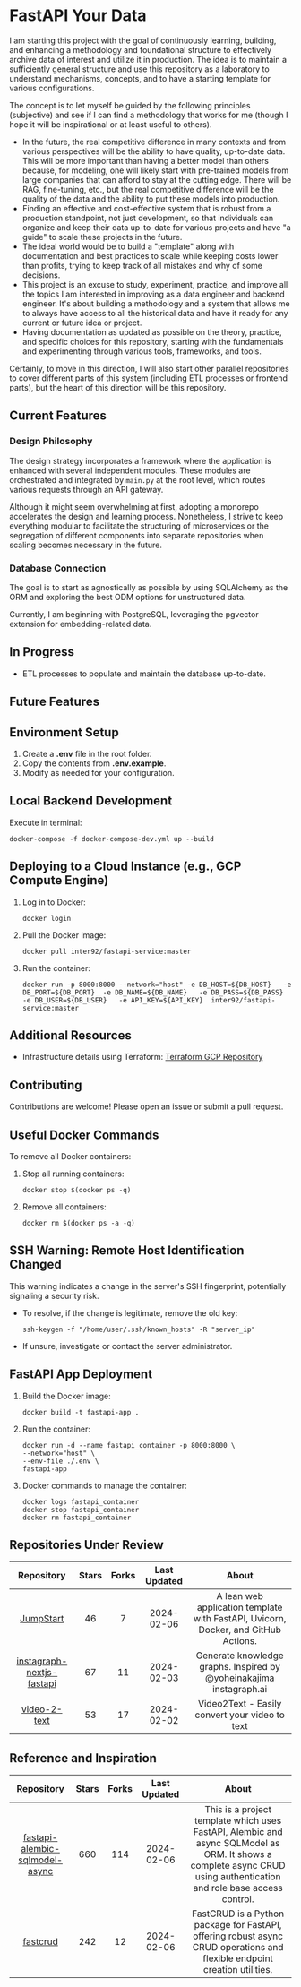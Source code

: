# FastAPI Your Data

I am starting this project with the goal of continuously learning, building, and enhancing a methodology and foundational structure to effectively archive data of interest and utilize it in production. The idea is to maintain a sufficiently general structure and use this repository as a laboratory to understand mechanisms, concepts, and to have a starting template for various configurations.

The concept is to let myself be guided by the following principles (subjective) and see if I can find a methodology that works for me (though I hope it will be inspirational or at least useful to others).

- In the future, the real competitive difference in many contexts and from various perspectives will be the ability to have quality, up-to-date data. This will be more important than having a better model than others because, for modeling, one will likely start with pre-trained models from large companies that can afford to stay at the cutting edge. There will be RAG, fine-tuning, etc., but the real competitive difference will be the quality of the data and the ability to put these models into production.
- Finding an effective and cost-effective system that is robust from a production standpoint, not just development, so that individuals can organize and keep their data up-to-date for various projects and have "a guide" to scale these projects in the future.
- The ideal world would be to build a "template" along with documentation and best practices to scale while keeping costs lower than profits, trying to keep track of all mistakes and why of some decisions.
- This project is an excuse to study, experiment, practice, and improve all the topics I am interested in improving as a data engineer and backend engineer. It's about building a methodology and a system that allows me to always have access to all the historical data and have it ready for any current or future idea or project.
- Having documentation as updated as possible on the theory, practice, and specific choices for this repository, starting with the fundamentals and experimenting through various tools, frameworks, and tools.

Certainly, to move in this direction, I will also start other parallel repositories to cover different parts of this system (including ETL processes or frontend parts), but the heart of this direction will be this repository.

## Current Features

### Design Philosophy

The design strategy incorporates a framework where the application is enhanced with several independent modules. These modules are orchestrated and integrated by `main.py` at the root level, which routes various requests through an API gateway.

Although it might seem overwhelming at first, adopting a monorepo accelerates the design and learning process. Nonetheless, I strive to keep everything modular to facilitate the structuring of microservices or the segregation of different components into separate repositories when scaling becomes necessary in the future.

### Database Connection

The goal is to start as agnostically as possible by using SQLAlchemy as the ORM and exploring the best ODM options for unstructured data.

Currently, I am beginning with PostgreSQL, leveraging the pgvector extension for embedding-related data.

## In Progress

- ETL processes to populate and maintain the database up-to-date.

## Future Features

## Environment Setup

1. Create a **.env** file in the root folder.
2. Copy the contents from **.env.example**.
3. Modify as needed for your configuration.

## Local Backend Development

Execute in terminal:

```
docker-compose -f docker-compose-dev.yml up --build
```

## Deploying to a Cloud Instance (e.g., GCP Compute Engine)

1. Log in to Docker:

   ```
   docker login
   ```

2. Pull the Docker image:

   ```
   docker pull inter92/fastapi-service:master
   ```

3. Run the container:

   ```
   docker run -p 8000:8000 --network="host" -e DB_HOST=${DB_HOST}   -e DB_PORT=${DB_PORT}  -e DB_NAME=${DB_NAME}   -e DB_PASS=${DB_PASS}  -e DB_USER=${DB_USER}   -e API_KEY=${API_KEY}  inter92/fastapi-service:master
   ```

## Additional Resources

- Infrastructure details using Terraform: [Terraform GCP Repository](https://github.com/mazzasaverio/terraform-gcp)

## Contributing

Contributions are welcome! Please open an issue or submit a pull request.

## Useful Docker Commands

To remove all Docker containers:

1. Stop all running containers:

   ```
   docker stop $(docker ps -q)
   ```

2. Remove all containers:

   ```
   docker rm $(docker ps -a -q)
   ```

## SSH Warning: Remote Host Identification Changed

This warning indicates a change in the server's SSH fingerprint, potentially signaling a security risk.

- To resolve, if the change is legitimate, remove the old key:

  ```
  ssh-keygen -f "/home/user/.ssh/known_hosts" -R "server_ip"
  ```

- If unsure, investigate or contact the server administrator.

## FastAPI App Deployment

1. Build the Docker image:

   ```
   docker build -t fastapi-app .
   ```

2. Run the container:

   ```
   docker run -d --name fastapi_container -p 8000:8000 \
   --network="host" \
   --env-file ./.env \
   fastapi-app
   ```

3. Docker commands to manage the container:

   ```
   docker logs fastapi_container
   docker stop fastapi_container
   docker rm fastapi_container
   ```

<!-- START_SECTION:under-review -->

## Repositories Under Review

|                                      Repository                                      | Stars | Forks | Last Updated |                                       About                                        |
| :----------------------------------------------------------------------------------: | :---: | :---: | :----------: | :--------------------------------------------------------------------------------: |
|            [JumpStart](https://github.com/Aeternalis-Ingenium/JumpStart)             |  46   |   7   |  2024-02-06  | A lean web application template with FastAPI, Uvicorn, Docker, and GitHub Actions. |
| [instagraph-nextjs-fastapi](https://github.com/waseemhnyc/instagraph-nextjs-fastapi) |  67   |  11   |  2024-02-03  |        Generate knowledge graphs. Inspired by @yoheinakajima instagraph.ai         |
|      [video-2-text](https://github.com/XamHans/video-2-text?tab=readme-ov-file)      |  53   |  17   |  2024-02-02  |                   Video2Text - Easily convert your video to text                   |

<!-- END_SECTION:under-review -->
<!-- START_SECTION:reference-inspiration -->

## Reference and Inspiration

|                                          Repository                                           | Stars | Forks | Last Updated |                                                                                About                                                                                |
| :-------------------------------------------------------------------------------------------: | :---: | :---: | :----------: | :-----------------------------------------------------------------------------------------------------------------------------------------------------------------: |
| [fastapi-alembic-sqlmodel-async](https://github.com/jonra1993/fastapi-alembic-sqlmodel-async) |  660  |  114  |  2024-02-06  | This is a project template which uses FastAPI, Alembic and async SQLModel as ORM. It shows a complete async CRUD using authentication and role base access control. |
|                       [fastcrud](https://github.com/igorbenav/fastcrud)                       |  242  |  12   |  2024-02-06  |                      FastCRUD is a Python package for FastAPI, offering robust async CRUD operations and flexible endpoint creation utilities.                      |

<!-- END_SECTION:reference-inspiration -->
